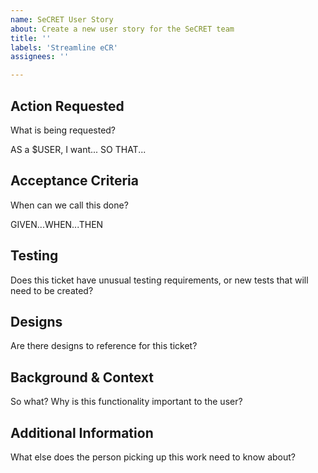 ```yaml
---
name: SeCRET User Story
about: Create a new user story for the SeCRET team
title: ''
labels: 'Streamline eCR'
assignees: ''

---
```


## Action Requested
What is being requested? 

AS a $USER, I want... SO THAT...

## Acceptance Criteria
When can we call this done?

GIVEN...WHEN...THEN

## Testing
Does this ticket have unusual testing requirements, or new tests that will need to be created?

## Designs
Are there designs to reference for this ticket?

## Background & Context
So what? Why is this functionality important to the user?

## Additional Information
What else does the person picking up this work need to know about?
